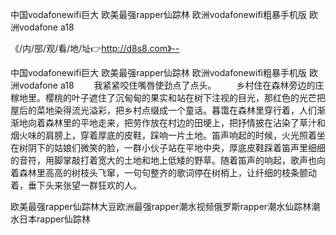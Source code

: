 中国vodafonewifi巨大
欧美最强rapper仙踪林
欧洲vodafonewifi粗暴手机版
欧洲vodafone a18


《/内/部/观/看/地/址👉http://d8s8.com》--

中国vodafonewifi巨大
欧美最强rapper仙踪林
欧洲vodafonewifi粗暴手机版
欧洲vodafone a18
　　我紧紧咬住嘴唇使劲点了点头。
　　乡村住在森林旁边的庄稼地里。樱桃的叶子遮住了沉甸甸的果实和站在树下注视的目光，那红色的光芒把屋后的菜地染得流光溢彩，把乡村点缀成一个童话。暮霭在森林里穿行着，人们渐渐地向着森林里的平地走来，把劳作放在村边的田埂上，把抒情披在沾染了草汁和烟火味的肩膀上，穿着厚底的皮鞋，踩响一片土地。笛声响起的时候，火光照着坐在树阴下的姑娘们微笑的脸，一群小伙子站在平地中央，厚底皮鞋踩着笛声里细细的音符，用脚掌敲打着宽大的土地和地上低矮的野草。随着笛声的响起，歌声也向着森林里高高的树枝头飞窜，一句句整齐的歌词停在树梢上，让纤细的枝条颤动着，垂下头来张望一群狂欢的人。





欧美最强rapper仙踪林大豆欧洲最强rapper潮水视频俄罗斯rapper潮水仙踪林潮水日本rapper仙踪林
